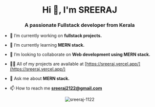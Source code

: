 <h1 align="center">Hi 👋, I'm SREERAJ</h1>
<h3 align="center">A passionate Fullstack developer from Kerala</h3>


- 🔭 I’m currently working on **fullstack projects.**

- 🌱 I’m currently learning **MERN stack.**

- 👯 I’m looking to collaborate on **Web development using MERN stack.**

- 👨‍💻 All of my projects are available at [https://sreeraj.vercel.app/](https://sreeraj.vercel.app/)

- 💬 Ask me about **MERN stack.**

- 📫 How to reach me **sreeraj2122@gmail.com**

<p align="center"> <img src="https://komarev.com/ghpvc/?username=shabeersha&label=Profile%20views&color=0e75b6&style=flat" alt="sreeraj-1122" /> </p>
